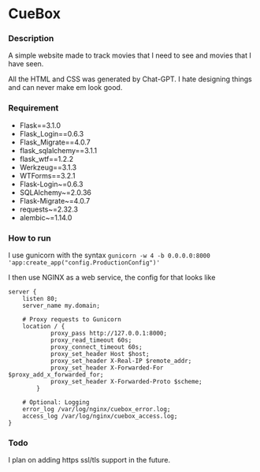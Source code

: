 # CueBox

### Description

A simple website made to track movies that I need to see and movies that I have seen.

All the HTML and CSS was generated by Chat-GPT. I hate designing things and can never make em look good.

### Requirement

- Flask==3.1.0
- Flask_Login==0.6.3
- Flask_Migrate==4.0.7
- flask_sqlalchemy==3.1.1
- flask_wtf==1.2.2
- Werkzeug==3.1.3
- WTForms==3.2.1
- Flask-Login~=0.6.3
- SQLAlchemy~=2.0.36
- Flask-Migrate~=4.0.7
- requests~=2.32.3
- alembic~=1.14.0

### How to run

I use gunicorn with the syntax
`gunicorn -w 4 -b 0.0.0.0:8000 'app:create_app("config.ProductionConfig")'`

I then use NGINX as a web service, the config for that looks like

```
server {
    listen 80;
    server_name my.domain;

    # Proxy requests to Gunicorn
    location / {
            proxy_pass http://127.0.0.1:8000;
            proxy_read_timeout 60s;
            proxy_connect_timeout 60s;
            proxy_set_header Host $host;
            proxy_set_header X-Real-IP $remote_addr;
            proxy_set_header X-Forwarded-For $proxy_add_x_forwarded_for;
            proxy_set_header X-Forwarded-Proto $scheme;
        }

    # Optional: Logging
    error_log /var/log/nginx/cuebox_error.log;
    access_log /var/log/nginx/cuebox_access.log;
}
```

### Todo

I plan on adding https ssl/tls support in the future.